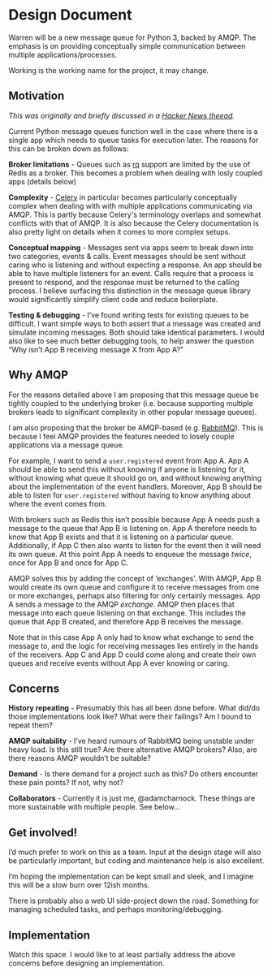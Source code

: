 # Design Document

Warren will be a new message queue for Python 3, backed by AMQP. 
The emphasis is on providing conceptually simple communication 
between multiple applications/processes.

Working is the working name for the project, it may change.

## Motivation

*This was originally and briefly discussed in a 
[Hacker News theead](https://news.ycombinator.com/item?id=14556988).*

Current Python message queues function well in the case where there 
is a single app which needs to queue tasks for execution later.
The reasons for this can be broken down as follows:

**Broker limitations** - Queues such as [rq](http://python-rq.org/)
support are limited by the use of Redis as a broker. This 
becomes a problem when dealing with losly coupled apps (details below)

**Complexity** - [Celery](http://celery.readthedocs.io/) in particular 
becomes particularly conceptually complex when dealing with with 
multiple applications communicating via AMQP. This is partly because 
Celery's terminology overlaps and somewhat conflicts with that of AMQP.
It is also because the Celery documentation is also pretty light on details 
when it comes to more complex setups.

**Conceptual mapping** - Messages sent via apps seem to break down into 
two categories, events & calls. Event messages should be sent without 
caring who is listening and without expecting a response. An app should 
be able to have multiple listeners for an event. Calls 
require that a process is present to respond, and the response must be 
returned to the calling process. I believe surfacing this distinction 
in the message queue library would significantly simplify client code 
and reduce boilerplate.

**Testing & debugging** - I’ve found writing tests for existing 
queues to be difficult. I want simple ways to both assert that a message was 
created and simulate incoming messages. Both should take identical parameters.
I would also like to see much better debugging tools, to help answer the question 
“Why isn’t App B receiving message X from App A?”

## Why AMQP

For the reasons detailed above I am proposing that this message queue be 
tightly coupled to the underlying broker (i.e. because 
supporting multiple brokers leads to significant complexity in other popular message queues).

I am also proposing that the broker be AMQP-based 
(e.g. [RabbitMQ](https://www.rabbitmq.com)). This is because I feel 
AMQP provides the features needed to losely couple applications via a message queue.

For example, I want to send a ``user.registered`` event from App A. App A should 
be able to send this without knowing if anyone is listening for it, without knowing 
what queue it should go on, and without knowing anything about the implementation
of the event handlers. Moreover, App B should be able to listen for ``user.registered`` without 
having to know anything about where the event comes from.

With brokers such as Redis this isn’t possible because App A needs push a message 
to the queue that App B is listening on. App A therefore needs to know that App B exists and 
that it is listening on a particular queue. Additionally, if App C then also wants to listen 
for the event then it will need its own queue. At this point App A needs to enqueue the message *twice*, 
once for App B and once for App C.

AMQP solves this by adding the concept of ‘exchanges’. 
With AMQP, App B would create its own queue and configure it to receive messages 
from one or more exchanges, perhaps also filtering for only certainly messages.
App A sends a message to the AMQP *exchange*. AMQP then places that message into 
each queue listening on that exchange. This includes the queue that App B created, 
and therefore App B receives the message.

Note that in this case App A only had to know what exchange to send the message to, 
and the logic for receiving messages lies entirely in the hands of the receivers.
App C and App D could come along and create their own queues and receive events 
without App A ever knowing or caring.

## Concerns

**History repeating** - Presumably this has all been done before. 
What did/do those implementations look like? What were their failings? Am 
I bound to repeat them?

**AMQP suitability** - I’ve heard rumours of RabbitMQ being unstable under 
heavy load. Is this still true? Are there alternative AMQP brokers? Also,
are there reasons AMQP wouldn’t be suitable?

**Demand** - Is there demand for a project such as this? Do others encounter these 
pain points? If not, why not?

**Collaborators** - Currently it is just me, @adamcharnock. These things are more 
sustainable with multiple people. See below…

## Get involved!

I’d much prefer to work on this as a team. Input at the design stage will 
also be particularly important, but coding and maintenance help is also excellent.

I’m hoping the implementation can be kept small and sleek, and I imagine this will 
be a slow burn over 12ish months.

There is probably also a web UI side-project down the road. Something for managing 
scheduled tasks, and perhaps monitoring/debugging.


## Implementation

Watch this space. I would like to at least partially address the above 
concerns before designing an implementation.

